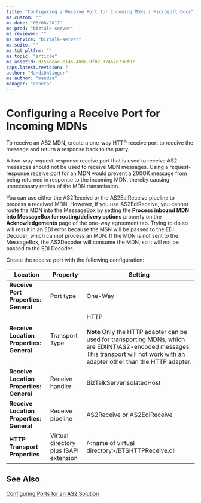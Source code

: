 ```yaml
---
title: "Configuring a Receive Port for Incoming MDNs | Microsoft Docs"
ms.custom: ""
ms.date: "06/08/2017"
ms.prod: "biztalk-server"
ms.reviewer: ""
ms.service: "biztalk-server"
ms.suite: ""
ms.tgt_pltfrm: ""
ms.topic: "article"
ms.assetid: d156beae-e145-48de-9f02-37457073ef97
caps.latest.revision: 7
author: "MandiOhlinger"
ms.author: "mandia"
manager: "anneta"
---
```

# Configuring a Receive Port for Incoming MDNs
To receive an AS2 MDN, create a one-way HTTP receive port to receive the message and return a response back to the party.  
  
 A two-way request-response receive port that is used to receive AS2 messages should not be used to receive MDN messages. Using a request-response receive port for an MDN would prevent a 200OK message from being returned in response to the incoming MDN, thereby causing unnecessary retries of the MDN transmission.  
  
 You can use either the AS2Receive or the AS2EdiReceive pipeline to process a received MDN. However, if you use AS2EdiReceive, you cannot route the MDN into the MessageBox by setting the **Process inbound MDN into MessageBox for routing/delivery options** property on the **Acknowledgements** page of the one-way agreement tab. Trying to do so will result in an EDI error because the MSN will be passed to the EDI Decoder, which cannot process an MDN. If the MDN is not sent to the MessageBox, the AS2Decoder will consume the MDN, so it will not be passed to the EDI Decoder.  
  
 Create the receive port with the following configuration:  
  
|Location|Property|Setting|  
|--------------|--------------|-------------|  
|**Receive Port Properties: General**|Port type|One-Way|  
|**Receive Location Properties: General**|Transport Type|HTTP<br /><br /> **Note** Only the HTTP adapter can be used for transporting MDNs, which are EDIINT/AS2-encoded messages. This transport will not work with an adapter other than the HTTP adapter.|  
|**Receive Location Properties: General**|Receive handler|BizTalkServerIsolatedHost|  
|**Receive Location Properties: General**|Receive pipeline|AS2Receive or AS2EdiReceive|  
|**HTTP Transport Properties**|Virtual directory plus ISAPI extension|/\<name of virtual directory>/BTSHTTPReceive.dll|  
  
## See Also  
 [Configuring Ports for an AS2 Solution](../core/configuring-ports-for-an-as2-solution.md)